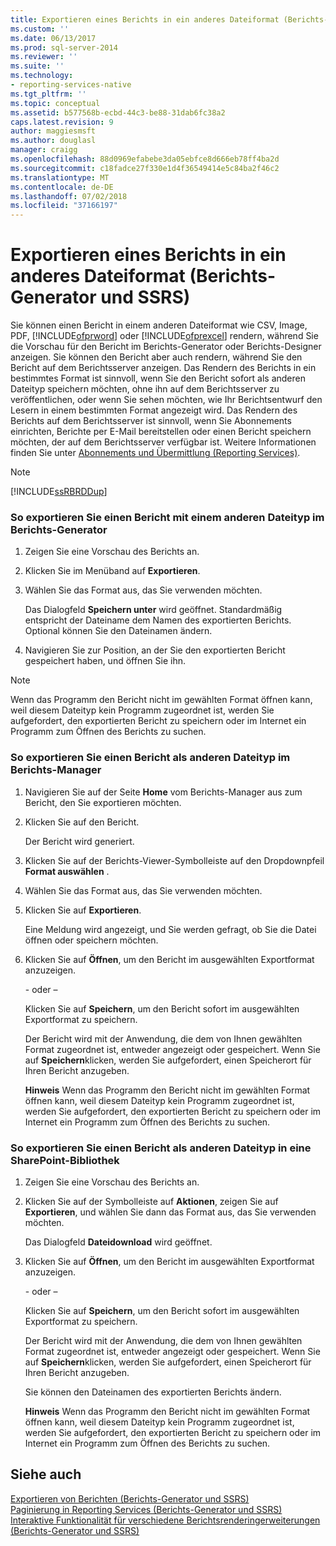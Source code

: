 ```yaml
---
title: Exportieren eines Berichts in ein anderes Dateiformat (Berichts-Generator und SSRS) | Microsoft-Dokumentation
ms.custom: ''
ms.date: 06/13/2017
ms.prod: sql-server-2014
ms.reviewer: ''
ms.suite: ''
ms.technology:
- reporting-services-native
ms.tgt_pltfrm: ''
ms.topic: conceptual
ms.assetid: b577568b-ecbd-44c3-be88-31dab6fc38a2
caps.latest.revision: 9
author: maggiesmsft
ms.author: douglasl
manager: craigg
ms.openlocfilehash: 88d0969efabebe3da05ebfce8d666eb78ff4ba2d
ms.sourcegitcommit: c18fadce27f330e1d4f36549414e5c84ba2f46c2
ms.translationtype: MT
ms.contentlocale: de-DE
ms.lasthandoff: 07/02/2018
ms.locfileid: "37166197"
---
```

# <a name="export-a-report-as-another-file-type-report-builder-and-ssrs"></a>Exportieren eines Berichts in ein anderes Dateiformat (Berichts-Generator und SSRS)
  Sie können einen Bericht in einem anderen Dateiformat wie CSV, Image, PDF, [!INCLUDE[ofprword](../includes/ofprword-md.md)] oder [!INCLUDE[ofprexcel](../includes/ofprexcel-md.md)] rendern, während Sie die Vorschau für den Bericht im Berichts-Generator oder Berichts-Designer anzeigen. Sie können den Bericht aber auch rendern, während Sie den Bericht auf dem Berichtsserver anzeigen. Das Rendern des Berichts in ein bestimmtes Format ist sinnvoll, wenn Sie den Bericht sofort als anderen Dateityp speichern möchten, ohne ihn auf dem Berichtsserver zu veröffentlichen, oder wenn Sie sehen möchten, wie Ihr Berichtsentwurf den Lesern in einem bestimmten Format angezeigt wird. Das Rendern des Berichts auf dem Berichtsserver ist sinnvoll, wenn Sie Abonnements einrichten, Berichte per E-Mail bereitstellen oder einen Bericht speichern möchten, der auf dem Berichtsserver verfügbar ist. Weitere Informationen finden Sie unter [Abonnements und Übermittlung &#40;Reporting Services&#41;](subscriptions/subscriptions-and-delivery-reporting-services.md).  
  
> [!NOTE]  
>  [!INCLUDE[ssRBRDDup](../includes/ssrbrddup-md.md)]  
  
### <a name="to-export-a-report-as-another-file-type-in-report-builder"></a>So exportieren Sie einen Bericht mit einem anderen Dateityp im Berichts-Generator  
  
1.  Zeigen Sie eine Vorschau des Berichts an.  
  
2.  Klicken Sie im Menüband auf **Exportieren**.  
  
3.  Wählen Sie das Format aus, das Sie verwenden möchten.  
  
     Das Dialogfeld **Speichern unter** wird geöffnet. Standardmäßig entspricht der Dateiname dem Namen des exportierten Berichts. Optional können Sie den Dateinamen ändern.  
  
4.  Navigieren Sie zur Position, an der Sie den exportierten Bericht gespeichert haben, und öffnen Sie ihn.  
  
> [!NOTE]  
>  Wenn das Programm den Bericht nicht im gewählten Format öffnen kann, weil diesem Dateityp kein Programm zugeordnet ist, werden Sie aufgefordert, den exportierten Bericht zu speichern oder im Internet ein Programm zum Öffnen des Berichts zu suchen.  
  
### <a name="to-export-a-report-as-another-file-type-in-report-manager"></a>So exportieren Sie einen Bericht als anderen Dateityp im Berichts-Manager  
  
1.  Navigieren Sie auf der Seite **Home** vom Berichts-Manager aus zum Bericht, den Sie exportieren möchten.  
  
2.  Klicken Sie auf den Bericht.  
  
     Der Bericht wird generiert.  
  
3.  Klicken Sie auf der Berichts-Viewer-Symbolleiste auf den Dropdownpfeil **Format auswählen** .  
  
4.  Wählen Sie das Format aus, das Sie verwenden möchten.  
  
5.  Klicken Sie auf **Exportieren**.  
  
     Eine Meldung wird angezeigt, und Sie werden gefragt, ob Sie die Datei öffnen oder speichern möchten.  
  
6.  Klicken Sie auf **Öffnen**, um den Bericht im ausgewählten Exportformat anzuzeigen.  
  
     \- oder –  
  
     Klicken Sie auf **Speichern**, um den Bericht sofort im ausgewählten Exportformat zu speichern.  
  
     Der Bericht wird mit der Anwendung, die dem von Ihnen gewählten Format zugeordnet ist, entweder angezeigt oder gespeichert. Wenn Sie auf **Speichern**klicken, werden Sie aufgefordert, einen Speicherort für Ihren Bericht anzugeben.  
  
     **Hinweis** Wenn das Programm den Bericht nicht im gewählten Format öffnen kann, weil diesem Dateityp kein Programm zugeordnet ist, werden Sie aufgefordert, den exportierten Bericht zu speichern oder im Internet ein Programm zum Öffnen des Berichts zu suchen.  
  
### <a name="to-export-a-report-as-another-file-type-in-a-sharepoint-library"></a>So exportieren Sie einen Bericht als anderen Dateityp in eine SharePoint-Bibliothek  
  
1.  Zeigen Sie eine Vorschau des Berichts an.  
  
2.  Klicken Sie auf der Symbolleiste auf **Aktionen**, zeigen Sie auf **Exportieren**, und wählen Sie dann das Format aus, das Sie verwenden möchten.  
  
     Das Dialogfeld **Dateidownload** wird geöffnet.  
  
3.  Klicken Sie auf **Öffnen**, um den Bericht im ausgewählten Exportformat anzuzeigen.  
  
     \- oder –  
  
     Klicken Sie auf **Speichern**, um den Bericht sofort im ausgewählten Exportformat zu speichern.  
  
     Der Bericht wird mit der Anwendung, die dem von Ihnen gewählten Format zugeordnet ist, entweder angezeigt oder gespeichert. Wenn Sie auf **Speichern**klicken, werden Sie aufgefordert, einen Speicherort für Ihren Bericht anzugeben.  
  
     Sie können den Dateinamen des exportierten Berichts ändern.  
  
     **Hinweis** Wenn das Programm den Bericht nicht im gewählten Format öffnen kann, weil diesem Dateityp kein Programm zugeordnet ist, werden Sie aufgefordert, den exportierten Bericht zu speichern oder im Internet ein Programm zum Öffnen des Berichts zu suchen.  
  
## <a name="see-also"></a>Siehe auch  
 [Exportieren von Berichten &#40;Berichts-Generator und SSRS&#41;](report-builder/export-reports-report-builder-and-ssrs.md)   
 [Paginierung in Reporting Services &#40;Berichts-Generator und SSRS&#41;](report-design/pagination-in-reporting-services-report-builder-and-ssrs.md)   
 [Interaktive Funktionalität für verschiedene Berichtsrenderingerweiterungen &#40;Berichts-Generator und SSRS&#41;](report-builder/interactive-functionality-different-report-rendering-extensions.md)  
  
  
